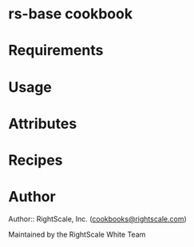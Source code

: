 # rs-base cookbook

# Requirements

# Usage

# Attributes

# Recipes

# Author

Author:: RightScale, Inc. (<cookbooks@rightscale.com>)

Maintained by the RightScale White Team
